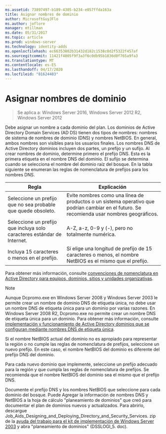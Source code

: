 ```yaml
---
ms.assetid: 73897497-b189-4305-b234-e057ffda163a
title: Asignar nombres de dominio
author: MicrosoftGuyJFlo
ms.author: joflore
manager: mtillman
ms.date: 05/31/2017
ms.topic: article
ms.prod: windows-server
ms.technology: identity-adds
ms.openlocfilehash: ec66353802b31432d182c1538c0d2f5322f457af
ms.sourcegitcommit: 11421f4005f9f3a3f6c0db95b1836d0f765a9fa3
ms.translationtype: MT
ms.contentlocale: es-ES
ms.lasthandoff: 04/17/2020
ms.locfileid: "81624403"
---
```

# <a name="assigning-domain-names"></a>Asignar nombres de dominio

> Se aplica a: Windows Server 2016, Windows Server 2012 R2, Windows Server 2012

Debe asignar un nombre a cada dominio del plan. Los dominios de Active Directory Domain Services (AD DS) tienen dos tipos de nombres: nombres de sistema de nombres de dominio (DNS) y nombres NetBIOS. En general, ambos nombres son visibles para los usuarios finales. Los nombres DNS de Active Directory dominios incluyen dos partes, un prefijo y un sufijo. Al crear nombres de dominio, determine primero el prefijo DNS. Esta es la primera etiqueta en el nombre DNS del dominio. El sufijo se determina cuando se selecciona el nombre del dominio raíz del bosque. En la tabla siguiente se enumeran las reglas de nomenclatura de prefijos para los nombres DNS.

|Regla|Explicación|
|--------|---------------|
|Seleccione un prefijo que no sea probable que quede obsoleto.|Evite nombres como una línea de productos o un sistema operativo que podrían cambiar en el futuro. Se recomienda usar nombres geográficos.|
|Seleccione un prefijo que incluya solo caracteres estándar de Internet.|A-Z, a-z, 0-9 y (-), pero no totalmente numérica.|
|Incluya 15 caracteres o menos en el prefijo.|Si elige una longitud de prefijo de 15 caracteres o menos, el nombre NetBIOS es el mismo que el prefijo.|

Para obtener más información, consulte [convenciones de nomenclatura en Active Directory para equipos, dominios, sitios y unidades organizativas](https://support.microsoft.com/help/909264/).

> [!NOTE]
> Aunque Dcpromo.exe en Windows Server 2008 y Windows Server 2003 le permite crear un nombre de dominio DNS de etiqueta única, no debe usar un nombre DNS de etiqueta única para un dominio por varias razones. En Windows Server 2008 R2, Dcpromo.exe no permite crear un nombre DNS de etiqueta única para un dominio. Para obtener más información, consulte [implementación y funcionamiento de Active Directory dominios que se configuran mediante nombres DNS de etiqueta única](https://support.microsoft.com/help/300684/).

Si el nombre NetBIOS actual del dominio no es apropiado para representar la región o no cumple las reglas de nomenclatura de prefijos, seleccione un nuevo prefijo. En este caso, el nombre NetBIOS del dominio es diferente del prefijo DNS del dominio.

Para cada nuevo dominio que implemente, seleccione un prefijo adecuado para la región y que cumpla las reglas de nomenclatura de prefijos. Se recomienda que el nombre NetBIOS del dominio sea el mismo que el prefijo DNS.

Documente el prefijo DNS y los nombres NetBIOS que seleccione para cada dominio del bosque. Puede Agregar la información de nombres DNS y NetBIOS a la hoja de cálculo "planeamiento de dominios" que creó para documentar el plan de dominios nuevos y actualizados. Para abrirlo, descargue Job_Aids_Designing_and_Deploying_Directory_and_Security_Services. zip de la [ayuda del trabajo para el kit de implementación de Windows Server 2003](https://microsoft.com/download/details.aspx?id=9608) y abra "planeamiento de dominios" (DSSLOGI_5. doc).
